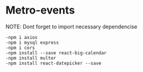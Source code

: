 # Metro-events

NOTE: Dont forget to import necessary dependencise

	-npm i axios	
    -npm i mysql express 
    -npm i cors 
	-npm install --save react-big-calendar  
    -npm install multer
	-npm install react-datepicker --save
    
    
